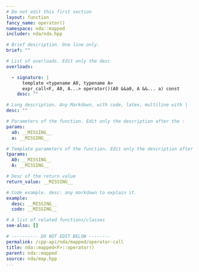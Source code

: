 ```yaml
---
# Do not edit this first section
layout: function
fancy_name: operator()
namespace: nda::mapped
includer: nda/nda.hpp

# Brief description. One line only.
brief: ""

# List of overloads. Edit only the desc
overloads:

  - signature: |
      template <typename A0, typename A>
      expr_call<F, A0, A...> operator()(A0 &&a0, A &&... a) const
    desc: ""

# Long description. Any Markdown, with code, latex, multiline with |
desc: ""

# Parameters of the function. Edit only the description after the :
params:
  a0: __MISSING__
  a: __MISSING__

# Template parameters of the function. Edit only the description after the :
tparams:
  A0: __MISSING__
  A: __MISSING__

# Desc of the return value
return_value: __MISSING__

# Code example. desc: any markdown to explain it.
example:
  desc: __MISSING__
  code: __MISSING__

# A list of related functions/classes
see-also: []

# ---------- DO NOT EDIT BELOW --------
permalink: /cpp-api/nda/mapped/operator-call
title: nda::mapped<F>::operator()
parent: nda::mapped
source: nda/map.hpp
...
```


